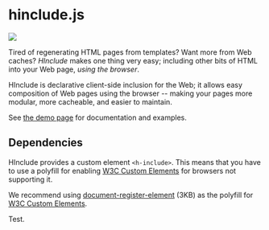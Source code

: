 # hinclude.js

<a href="https://travis-ci.org/gustafnk/hinclude"><img src="https://secure.travis-ci.org/gustafnk/hinclude.png?branch=custom-element"></a>

Tired of regenerating HTML pages from templates? Want more from Web caches?
*HInclude* makes one thing very easy; including other bits of HTML into your
Web page, _using the browser_.

HInclude is declarative client-side inclusion for the Web; it allows easy
composition of Web pages using the browser -- making your pages more modular,
more cacheable, and easier to maintain. 

See [the demo page](http://mnot.github.com/hinclude/) for documentation and
examples.

## Dependencies

HInclude provides a custom element `<h-include>`. This means that you have
to use a polyfill for enabling [W3C Custom Elements](http://w3c.github.io/webcomponents/spec/custom/) for browsers not supporting it.

We recommend using [document-register-element](https://github.com/WebReflection/document-register-element) (3KB) as the polyfill for [W3C Custom Elements](http://w3c.github.io/webcomponents/spec/custom/).

Test.
